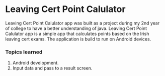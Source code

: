 # Leaving Cert Point Calulator

Leaving Cert Point Calulator app was built as a project during my 2nd year of college to have a better understanding of java.
Leaving Cert Point Calulator app is a simple app that calculates points based on the Irish leaving cert exams. The application is build to run on Android devices.

### Topics learned

1. Android development.
2. Input data and pass to a result screen.
